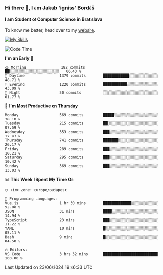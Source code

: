 ### Hi there 👋, I am Jakub 'igniss' Bordáš

#### I am Student of Computer Science in Bratislava
To know me better, head over to my [website](https://bordas.sk).

[![My Skills](https://skillicons.dev/icons?i=js,html,css,figma,svelte,java,kotlin,python,postgresql,typescript,nest,nodejs)](https://bordas.sk)


<!--START_SECTION:waka-->
![Code Time](http://img.shields.io/badge/Code%20Time-1%2C484%20hrs%2010%20mins-blue)

**I'm an Early 🐤** 

```text
🌞 Morning                182 commits         ██░░░░░░░░░░░░░░░░░░░░░░░   06.43 % 
🌆 Daytime                1379 commits        ████████████░░░░░░░░░░░░░   48.71 % 
🌃 Evening                1220 commits        ███████████░░░░░░░░░░░░░░   43.09 % 
🌙 Night                  50 commits          ░░░░░░░░░░░░░░░░░░░░░░░░░   01.77 % 
```
📅 **I'm Most Productive on Thursday** 

```text
Monday                   569 commits         █████░░░░░░░░░░░░░░░░░░░░   20.10 % 
Tuesday                  215 commits         ██░░░░░░░░░░░░░░░░░░░░░░░   07.59 % 
Wednesday                353 commits         ███░░░░░░░░░░░░░░░░░░░░░░   12.47 % 
Thursday                 741 commits         ███████░░░░░░░░░░░░░░░░░░   26.17 % 
Friday                   289 commits         ███░░░░░░░░░░░░░░░░░░░░░░   10.21 % 
Saturday                 295 commits         ███░░░░░░░░░░░░░░░░░░░░░░   10.42 % 
Sunday                   369 commits         ███░░░░░░░░░░░░░░░░░░░░░░   13.03 % 
```


📊 **This Week I Spent My Time On** 

```text
🕑︎ Time Zone: Europe/Budapest

💬 Programming Languages: 
Vue.js                   1 hr 50 mins        █████████████░░░░░░░░░░░░   52.08 % 
JSON                     31 mins             ████░░░░░░░░░░░░░░░░░░░░░   14.94 % 
TypeScript               23 mins             ███░░░░░░░░░░░░░░░░░░░░░░   11.22 % 
YAML                     10 mins             █░░░░░░░░░░░░░░░░░░░░░░░░   05.11 % 
Bash                     9 mins              █░░░░░░░░░░░░░░░░░░░░░░░░   04.58 % 

🔥 Editors: 
VS Code                  3 hrs 32 mins       █████████████████████████   100.00 % 
```


 Last Updated on 23/06/2024 19:46:33 UTC
<!--END_SECTION:waka-->

